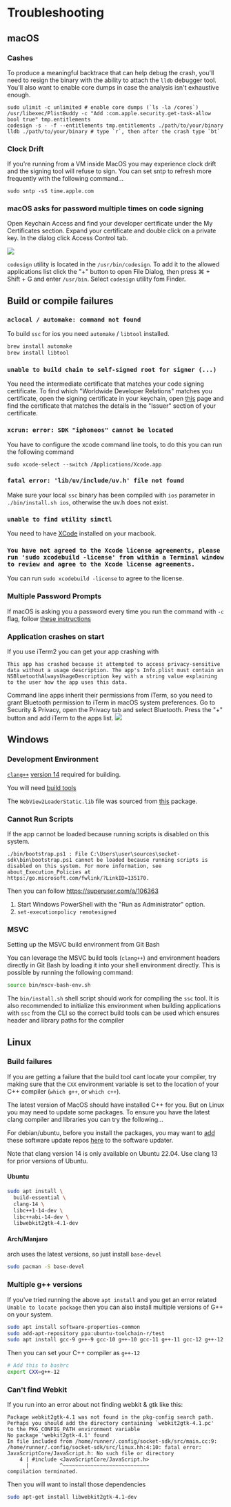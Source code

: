 # Troubleshooting

## macOS

### Cashes

To produce a meaningful backtrace that can help debug the crash, you'll need to
resign the binary with the ability to attach the `lldb` debugger tool. You'll
also want to enable core dumps in case the analysis isn't exhaustive enough.

```
sudo ulimit -c unlimited # enable core dumps (`ls -la /cores`)
/usr/libexec/PlistBuddy -c "Add :com.apple.security.get-task-allow bool true" tmp.entitlements
codesign -s - -f --entitlements tmp.entitlements ./path/to/your/binary
lldb ./path/to/your/binary # type `r`, then after the crash type `bt`
```

### Clock Drift

If you're running from a VM inside MacOS you may experience clock drift and the signing
tool will refuse to sign. You can set sntp to refresh more frequently with the following
command...

```
sudo sntp -sS time.apple.com
```

### macOS asks for password multiple times on code signing

Open Keychain Access and find your developer certificate under the My Certificates section.
Expand your certificate and double click on a private key. In the dialog click Access Control tab.

![](../images/screenshots/macos-cert-access-control.png)

`codesign` utility is located in the `/usr/bin/codesign`. To add it to the allowed applications
list click the "+" button to open File Dialog, then press ⌘ + Shift + G and enter `/usr/bin`.
Select `codesign` utility fom Finder.

## Build or compile failures

### `aclocal / automake: command not found`

To build `ssc` for ios you need `automake` / `libtool` installed.

```sh
brew install automake
brew install libtool
```

### `unable to build chain to self-signed root for signer (...)`

You need the intermediate certificate that matches your code signing certificate.
To find which "Worldwide Developer Relations" matches you certificate, open the
signing certificate in your keychain, open [this](https://www.apple.com/certificateauthority/)
page and find the certificate that matches the details in the "Issuer" section
of your certificate.

### `xcrun: error: SDK "iphoneos" cannot be located`

You have to configure the xcode command line tools, to do this
you can run the following command

```
sudo xcode-select --switch /Applications/Xcode.app
```

### `fatal error: 'lib/uv/include/uv.h' file not found`

Make sure your local `ssc` binary has been compiled with `ios`
parameter in `./bin/install.sh ios`, otherwise the uv.h
does not exist.

### `unable to find utility simctl`

You need to have [XCode](https://developer.apple.com/xcode/resources/) installed on your macbook.

### `You have not agreed to the Xcode license agreements, please run 'sudo xcodebuild -license' from within a Terminal window to review and agree to the Xcode license agreements.`

You can run `sudo xcodebuild -license` to agree to the license.

### Multiple Password Prompts

If macOS is asking you a password every time you run the command with `-c` flag,
follow [these instructions](/troubleshooting#macos-asks-for-password-multiple-times-on-code-signing)

### Application crashes on start

If you use iTerm2 you can get your app crashing with
```
This app has crashed because it attempted to access privacy-sensitive data without a usage description. The app's Info.plist must contain an NSBluetoothAlwaysUsageDescription key with a string value explaining to the user how the app uses this data.
```
Command line apps inherit their permissions from iTerm, so you need to grant Bluetooth permission to iTerm in macOS system preferences. Go to Security & Privacy, open the Privacy tab and select Bluetooth. Press the "+" button and add iTerm to the apps list.
![](../images/screenshots/macos-bluetooth.png)

## Windows

### Development Environment

[`clang++`][0] [version 14][1] required for building.

You will need [build tools][3]

The `WebView2LoaderStatic.lib` file was sourced from [this][2] package.

[0]:https://github.com/llvm/llvm-project/releases/tag/llvmorg-14.0.0
[1]:https://github.com/llvm/llvm-project/releases/download/llvmorg-14.0.0/LLVM-14.0.0-win64.exe
[2]:https://www.nuget.org/api/v2/package/Microsoft.Web.WebView2/1.0.864.35
[3]:https://visualstudio.microsoft.com/downloads/#build-tools-for-visual-studio-2022

### Cannot Run Scripts

If the app cannot be loaded because running scripts is disabled on this system.

```
./bin/bootstrap.ps1 : File C:\Users\user\sources\socket-sdk\bin\bootstrap.ps1 cannot be loaded because running scripts is
disabled on this system. For more information, see about_Execution_Policies at
https:/go.microsoft.com/fwlink/?LinkID=135170.
```

Then you can follow https://superuser.com/a/106363

1. Start Windows PowerShell with the "Run as Administrator" option.
2. `set-executionpolicy remotesigned`

### MSVC

Setting up the MSVC build environment from Git Bash

You can leverage the MSVC build tools (`clang++`) and environment headers directly in Git Bash by loading it into your shell environment directly.
This is possible by running the following command:

```sh
source bin/mscv-bash-env.sh
```

The `bin/install.sh` shell script should work for compiling the `ssc` tool.
It is also recommended to initialize this environment when building applications
with `ssc` from the CLI so the correct build tools can be used which ensures
header and library paths for the compiler

## Linux
### Build failures

If you are getting a failure that the build tool cant locate your
compiler, try making sure that the `CXX` environment variable is
set to the location of your C++ compiler (`which g++`, or `which c++`).

The latest version of MacOS should have installed C++ for you. But
on Linux you may need to update some packages. To ensure you have
the latest clang compiler and libraries you can try the following...

For debian/ubuntu, before you install the packages, you may want
to [add][0] these software update repos [here][1] to the software
updater.

Note that clang version 14 is only available on Ubuntu 22.04. Use clang 13
for prior versions of Ubuntu.

#### Ubuntu

```sh
sudo apt install \
  build-essential \
  clang-14 \
  libc++1-14-dev \
  libc++abi-14-dev \
  libwebkit2gtk-4.1-dev
```

[0]:https://linuxize.com/post/how-to-add-apt-repository-in-ubuntu/
[1]:https://apt.llvm.org/

#### Arch/Manjaro

arch uses the latest versions, so just install `base-devel`

``` sh
sudo pacman -S base-devel
```

### Multiple g++ versions

If you've tried running the above `apt install` and you get an error
related `Unable to locate package` then you can also install multiple
versions of G++ on your system.

```sh
sudo apt install software-properties-common
sudo add-apt-repository ppa:ubuntu-toolchain-r/test
sudo apt install gcc-9 g++-9 gcc-10 g++-10 gcc-11 g++-11 gcc-12 g++-12
```

Then you can set your C++ compiler as `g++-12`

```sh
# Add this to bashrc
export CXX=g++-12
```

### Can't find Webkit

If you run into an error about not finding webkit & gtk like this:

```text
Package webkit2gtk-4.1 was not found in the pkg-config search path.
Perhaps you should add the directory containing `webkit2gtk-4.1.pc'
to the PKG_CONFIG_PATH environment variable
No package 'webkit2gtk-4.1' found
In file included from /home/runner/.config/socket-sdk/src/main.cc:9:
/home/runner/.config/socket-sdk/src/linux.hh:4:10: fatal error: JavaScriptCore/JavaScript.h: No such file or directory
    4 | #include <JavaScriptCore/JavaScript.h>
      |          ^~~~~~~~~~~~~~~~~~~~~~~~~~~~~
compilation terminated.
```

Then you will want to install those dependencies

```sh
sudo apt-get install libwebkit2gtk-4.1-dev
```
